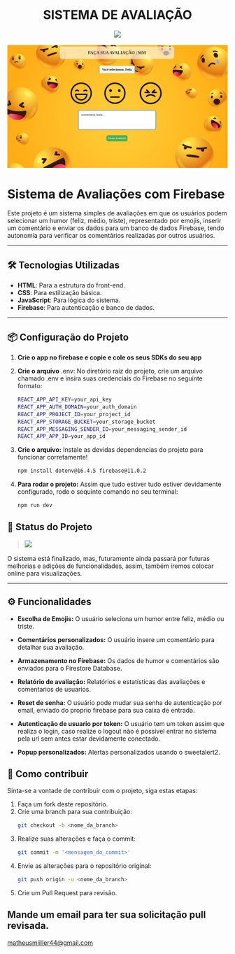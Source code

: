 <h1 align="center">SISTEMA DE AVALIAÇÃO</h1>
<p align="center">

<img loading="lazy" src="http://img.shields.io/static/v1?label=STATUS&message=FINALIZADO🚀&color=GREEN&style=for-the-badge"/>
</p>

<img src="/project-root/public/assets/banner.png">

# Sistema de Avaliações com Firebase

Este projeto é um sistema simples de avaliações em que os usuários podem selecionar um humor (feliz, médio, triste), representado por emojis, inserir um comentário e enviar os dados para um banco de dados Firebase, tendo autonomia para verificar os comentários realizadas por outros usuários.

---

## 🛠️ Tecnologias Utilizadas
- **HTML**: Para a estrutura do front-end.
- **CSS**: Para estilização básica.
- **JavaScript**: Para lógica do sistema.
- **Firebase**: Para autenticação e banco de dados.

---

## 📦 Configuração do Projeto

1. **Crie o app no firebase e copie e cole os seus SDKs do seu app**



3. **Crie o arquivo** .env: No diretório raiz do projeto, crie um arquivo chamado .env e insira suas credenciais do Firebase no seguinte formato:
    ```bash
    REACT_APP_API_KEY=your_api_key
    REACT_APP_AUTH_DOMAIN=your_auth_domain
    REACT_APP_PROJECT_ID=your_project_id
    REACT_APP_STORAGE_BUCKET=your_storage_bucket
    REACT_APP_MESSAGING_SENDER_ID=your_messaging_sender_id
    REACT_APP_APP_ID=your_app_id
3. **Crie o arquivo:** Instale as devidas dependencias do projeto para funcionar corretamente!
   ```bash
   npm install dotenv@16.4.5 firebase@11.0.2
4. **Para rodar o projeto:** Assim que tudo estiver tudo estiver devidamente configurado, rode o sequinte comando no seu terminal:
   ```bash
   npm run dev
## 🚀 Status do Projeto
>   <img loading="lazy" src="http://img.shields.io/static/v1?label=STATUS&message=FINALIZADO&color=GREEN&style=for-the-badge"/>
O sistema está finalizado, mas, futuramente ainda passará por futuras melhorias e adições de funcionalidades, assim, também iremos colocar online para visualizações.

---

## ⚙️ Funcionalidades
- **Escolha de Emojis:** O usuário seleciona um humor entre feliz, médio ou triste.

- **Comentários personalizados:** O usuário insere um comentário para detalhar sua avaliação.

- **Armazenamento no Firebase:** Os dados de humor e comentários são enviados para o Firestore Database.

- **Relatório de avaliação:** Relatórios e estatísticas das avaliações e comentarios de usuarios.

- **Reset de senha:** O usuário pode mudar sua senha de autenticação por email, enviado do proprio firebase para sua caixa de entrada.

- **Autenticação de usuario por token:** O usuário tem um token assim que realiza o login, caso realize o logout não é possivel entrar no sistema pela url sem antes estar devidamente conectado.

- **Popup personalizados:** Alertas personalizados usando o sweetalert2.

## 🤝 Como contribuir 

Sinta-se a vontade de contribuir com o projeto, siga estas etapas:

1. Faça um fork deste repositório.
2. Crie uma branch para sua contribuição:
   ```bash
   git checkout -b <nome_da_branch>
3. Realize suas alterações e faça o commit:
   ```bash
   git commit -m '<mensagem_do_commit>'
4. Envie as alterações para o repositório original:
   ```bash
   git push origin -u <nome_da_branch>
5. Crie um Pull Request para revisão.

## Mande um email para ter sua solicitação pull revisada. 

matheusmiiller44@gmail.com